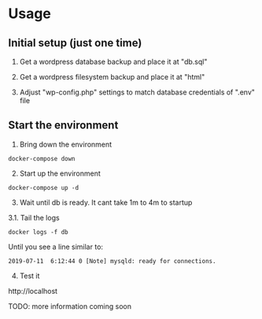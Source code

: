 # Usage

## Initial setup (just one time)

1. Get a wordpress database backup and place it at "db.sql"

2. Get a wordpress filesystem backup and place it at "html"

3. Adjust "wp-config.php" settings to match database credentials of ".env" file

## Start the environment

1. Bring down the environment

```
docker-compose down
```

2. Start up the environment

```
docker-compose up -d
```

3. Wait until db is ready. It cant take 1m to 4m to startup

3.1. Tail the logs

```
docker logs -f db
```

Until you see a line similar to:

```
2019-07-11  6:12:44 0 [Note] mysqld: ready for connections.
```

4. Test it

http://localhost

TODO: more information coming soon
